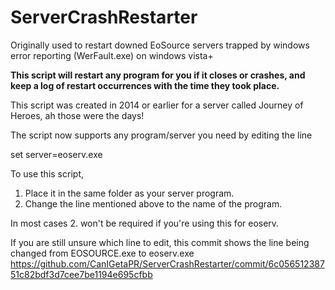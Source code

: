 # ServerCrashRestarter
Originally used to restart downed EoSource servers trapped by windows error reporting (WerFault.exe) on windows vista+

**This script will restart any program for you if it closes or crashes, and keep a log of restart occurrences with the time they took place.**

This script was created in 2014 or earlier for a server called Journey of Heroes, ah those were the days!

The script now supports any program/server you need by editing the line

set server=eoserv.exe

To use this script, 

1. Place it in the same folder as your server program. 
2. Change the line mentioned above to the name of the program.

In most cases 2. won't be required if you're using this for eoserv.


If you are still unsure which line to edit, this commit shows the line being changed from EOSOURCE.exe to eoserv.exe 
https://github.com/CanIGetaPR/ServerCrashRestarter/commit/6c05651238751c82bdf3d7cee7be1194e695cfbb